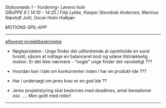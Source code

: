 *Statusmøde 1 - Vurdering- Løvens hule*    
*GRUPPE 9 | 14:10 - 14:25 | Filip Lykke, Kasper Stevnbak Andersen, Marinus Næstoft Juhl, Oscar Holm Halkjær*

*MOTIONS-SPIL-APP*

----------------------------------------------------------------------------------

[afleveret projektbeskrivelse](dokument.pdf)

- Nøgleproblem : Unge finder det udfordrende at opretholde en sund livsstil, såsom at indtage en balanceret kost og 
udøve tilstrækkelig motion.
Er det ikke nærmere - "nogle" unge finder det vanskeligt ???

- Hvordan kan i tale om konkurrenter inden i har en produkt-ide ???

- Har i undersøgt om jeres krav er en god ide ??

- Jeres projektstyring skal beskrives med deadlines, antal itereationer osv. .... Men godt med roller!


----------------------------------------------------------------------------------
